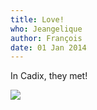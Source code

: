 ```yaml
---
title: Love!
who: Jeangelique
author: François
date: 01 Jan 2014
---
```

In Cadix, they met!

![](/images/jeangelique-save-the-date.gif)
